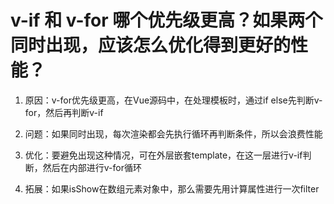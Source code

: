 #  v-if 和 v-for 哪个优先级更高？如果两个同时出现，应该怎么优化得到更好的性能？

1. 原因：v-for优先级更高，在Vue源码中，在处理模板时，通过if else先判断v-for，然后再判断v-if

2. 问题：如果同时出现，每次渲染都会先执行循环再判断条件，所以会浪费性能

3. 优化：要避免出现这种情况，可在外层嵌套template，在这一层进行v-if判断，然后在内部进行v-for循环

4. 拓展：如果isShow在数组元素对象中，那么需要先用计算属性进行一次filter
